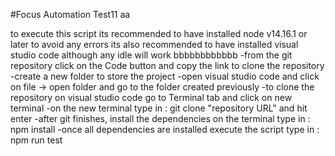 #Focus Automation Test11
aa

to execute this script its recommended to have installed node v14.16.1 or later to avoid any errors
its also recommended to have installed visual studio code although any idle will work
bbbbbbbbbbbb
-from the git repository click on the Code button and copy the link to clone the repository
-create a new folder to store the project
-open visual studio code and click on file -> open folder and go to the folder created previously
-to clone the repository on visual studio code go to Terminal tab and click on new terminal
-on the new terminal type in : git clone "repository URL" and hit enter
-after git finishes, install the dependencies on the terminal type in : npm install
-once all dependencies are installed execute the script type in : npm run test
